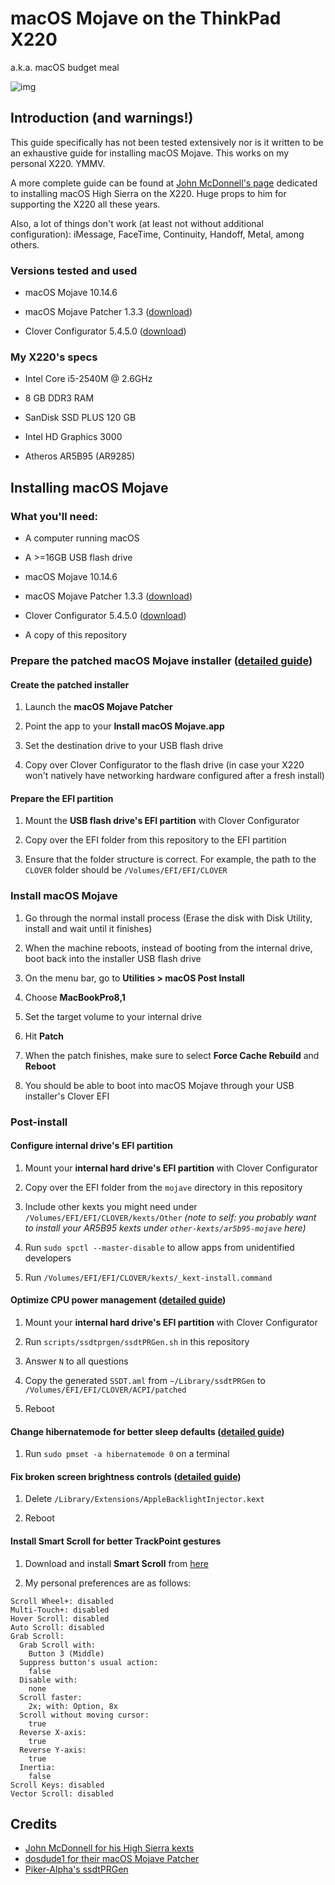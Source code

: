 # macOS Mojave on the ThinkPad X220

a.k.a. macOS budget meal

![img][img]

## Introduction (and warnings!)

This guide specifically has not been tested extensively nor is it written to be an exhaustive guide for installing macOS Mojave. This works on my personal X220. YMMV.

A more complete guide can be found at [John McDonnell's page][mcdonnell] dedicated to installing macOS High Sierra on the X220. Huge props to him for supporting the X220 all these years.

Also, a lot of things don't work (at least not without additional configuration): iMessage, FaceTime, Continuity, Handoff, Metal, among others.

### Versions tested and used

* macOS Mojave 10.14.6

* macOS Mojave Patcher 1.3.3 ([download][dosdude1_archive])

* Clover Configurator 5.4.5.0 ([download][clover-configurator])

### My X220's specs

* Intel Core i5-2540M @ 2.6GHz

* 8 GB DDR3 RAM

* SanDisk SSD PLUS 120 GB

* Intel HD Graphics 3000

* Atheros AR5B95 (AR9285)

## Installing macOS Mojave

### What you'll need:

* A computer running macOS

* A >=16GB USB flash drive

* macOS Mojave 10.14.6

* macOS Mojave Patcher 1.3.3 ([download][dosdude1_archive])

* Clover Configurator 5.4.5.0 ([download][clover-configurator])

* A copy of this repository

### Prepare the patched macOS Mojave installer ([detailed guide][dosdude1])

#### Create the patched installer

1. Launch the **macOS Mojave Patcher**

2. Point the app to your **Install macOS Mojave.app**

3. Set the destination drive to your USB flash drive

4. Copy over Clover Configurator to the flash drive (in case your X220 won't natively have networking hardware configured after a fresh install)

#### Prepare the EFI partition

1. Mount the **USB flash drive's EFI partition** with Clover Configurator

2. Copy over the EFI folder from this repository to the EFI partition

3. Ensure that the folder structure is correct. For example, the path to the `CLOVER` folder should be `/Volumes/EFI/EFI/CLOVER`

### Install macOS Mojave

1. Go through the normal install process (Erase the disk with Disk Utility, install and wait until it finishes)

2. When the machine reboots, instead of booting from the internal drive, boot back into the installer USB flash drive

3. On the menu bar, go to **Utilities > macOS Post Install**

4. Choose **MacBookPro8,1**

5. Set the target volume to your internal drive

6. Hit **Patch**

7. When the patch finishes, make sure to select **Force Cache Rebuild** and **Reboot**

8. You should be able to boot into macOS Mojave through your USB installer's Clover EFI

### Post-install

#### Configure internal drive's EFI partition

1. Mount your **internal hard drive's EFI partition** with Clover Configurator

2. Copy over the EFI folder from the `mojave` directory in this repository

3. Include other kexts you might need under `/Volumes/EFI/EFI/CLOVER/kexts/Other` _(note to self: you probably want to install your AR5B95 kexts under `other-kexts/ar5b95-mojave` here)_

4. Run `sudo spctl --master-disable` to allow apps from unidentified developers

5. Run `/Volumes/EFI/EFI/CLOVER/kexts/_kext-install.command`

#### Optimize CPU power management ([detailed guide][mcdonnell])

1. Mount your **internal hard drive's EFI partition** with Clover Configurator

2. Run `scripts/ssdtprgen/ssdtPRGen.sh` in this repository

3. Answer `N` to all questions

4. Copy the generated `SSDT.aml` from `~/Library/ssdtPRGen` to `/Volumes/EFI/EFI/CLOVER/ACPI/patched`

5. Reboot

#### Change hibernatemode for better sleep defaults ([detailed guide][mcdonnell])

1. Run `sudo pmset -a hibernatemode 0` on a terminal

#### Fix broken screen brightness controls ([detailed guide][mcdonnell])

1. Delete `/Library/Extensions/AppleBacklightInjector.kext`

2. Reboot

#### Install Smart Scroll for better TrackPoint gestures

1. Download and install **Smart Scroll** from [here][smartscroll]

2. My personal preferences are as follows:

```
Scroll Wheel+: disabled
Multi-Touch+: disabled
Hover Scroll: disabled
Auto Scroll: disabled
Grab Scroll:
  Grab Scroll with:
    Button 3 (Middle)
  Suppress button's usual action:
    false
  Disable with:
    none
  Scroll faster:
    2x; with: Option, 8x
  Scroll without moving cursor:
    true
  Reverse X-axis:
    true
  Reverse Y-axis:
    true
  Inertia:
    false
Scroll Keys: disabled
Vector Scroll: disabled
```

## Credits

* [John McDonnell for his High Sierra kexts][mcdonnell]
* [dosdude1 for their macOS Mojave Patcher][dosdude1]
* [Piker-Alpha's ssdtPRGen][ssdtprgen]

[mcdonnell]: http://x220.mcdonnelltech.com
[dosdude1]: http://dosdude1.com/mojave/
[dosdude1_archive]: http://dosdude1.com/mojave/archive/
[ssdtprgen]: https://github.com/Piker-Alpha/ssdtPRGen.sh
[clover-configurator]: https://mackie100projects.altervista.org/download-clover-configurator/
[smartscroll]: https://www.marcmoini.com/sx_en.html
[img]: https://i.imgur.com/MKHYxM6.jpg
